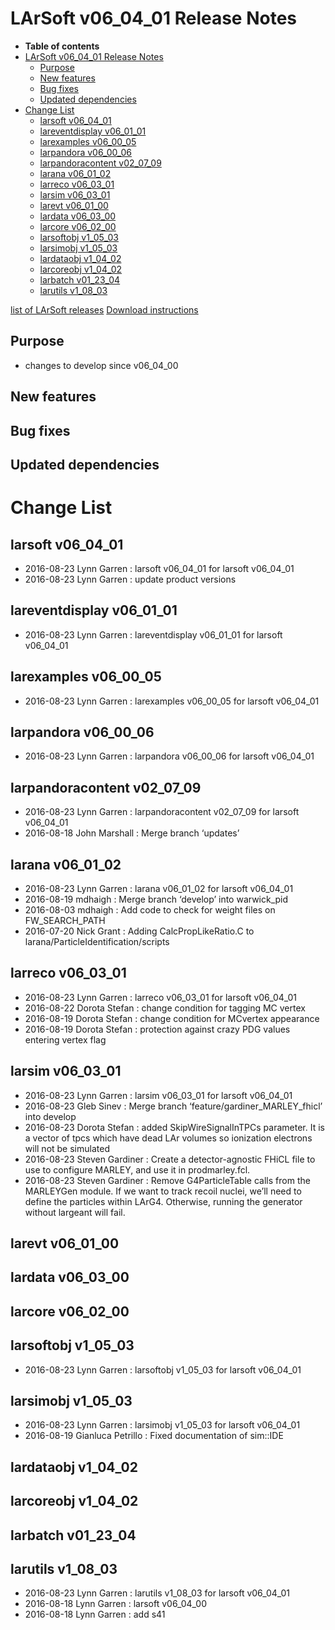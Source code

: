 LArSoft v06_04_01 Release Notes
======================================================================

-   **Table of contents**
-   [LArSoft v06_04_01 Release Notes](#LArSoft-v06_04_01-Release-Notes)
    -   [Purpose](#Purpose)
    -   [New features](#New-features)
    -   [Bug fixes](#Bug-fixes)
    -   [Updated dependencies](#Updated-dependencies)
-   [Change List](#Change-List)
    -   [larsoft v06_04_01](#larsoft-v06_04_01)
    -   [lareventdisplay v06_01_01](#lareventdisplay-v06_01_01)
    -   [larexamples v06_00_05](#larexamples-v06_00_05)
    -   [larpandora v06_00_06](#larpandora-v06_00_06)
    -   [larpandoracontent v02_07_09](#larpandoracontent-v02_07_09)
    -   [larana v06_01_02](#larana-v06_01_02)
    -   [larreco v06_03_01](#larreco-v06_03_01)
    -   [larsim v06_03_01](#larsim-v06_03_01)
    -   [larevt v06_01_00](#larevt-v06_01_00)
    -   [lardata v06_03_00](#lardata-v06_03_00)
    -   [larcore v06_02_00](#larcore-v06_02_00)
    -   [larsoftobj v1_05_03](#larsoftobj-v1_05_03)
    -   [larsimobj v1_05_03](#larsimobj-v1_05_03)
    -   [lardataobj v1_04_02](#lardataobj-v1_04_02)
    -   [larcoreobj v1_04_02](#larcoreobj-v1_04_02)
    -   [larbatch v01_23_04](#larbatch-v01_23_04)
    -   [larutils v1_08_03](#larutils-v1_08_03)

[list of LArSoft releases](LArSoft_release_list)
[Download instructions](http://scisoft.fnal.gov/scisoft/bundles/larsoft/v06_04_01/larsoft-v06_04_01.html)

Purpose
--------------------

-   changes to develop since v06_04_00

New features
------------------------------

Bug fixes
------------------------

Updated dependencies
----------------------------------------------

Change List
============================

larsoft v06_04_01
------------------------------------------

-   2016-08-23 Lynn Garren : larsoft v06_04_01 for larsoft v06_04_01
-   2016-08-23 Lynn Garren : update product versions

lareventdisplay v06_01_01
----------------------------------------------------------

-   2016-08-23 Lynn Garren : lareventdisplay v06_01_01 for larsoft v06_04_01

larexamples v06_00_05
--------------------------------------------------

-   2016-08-23 Lynn Garren : larexamples v06_00_05 for larsoft v06_04_01

larpandora v06_00_06
------------------------------------------------

-   2016-08-23 Lynn Garren : larpandora v06_00_06 for larsoft v06_04_01

larpandoracontent v02_07_09
--------------------------------------------------------------

-   2016-08-23 Lynn Garren : larpandoracontent v02_07_09 for larsoft v06_04_01
-   2016-08-18 John Marshall : Merge branch ‘updates’

larana v06_01_02
----------------------------------------

-   2016-08-23 Lynn Garren : larana v06_01_02 for larsoft v06_04_01
-   2016-08-19 mdhaigh : Merge branch ‘develop’ into warwick_pid
-   2016-08-03 mdhaigh : Add code to check for weight files on FW_SEARCH_PATH
-   2016-07-20 Nick Grant : Adding CalcPropLikeRatio.C to larana/ParticleIdentification/scripts

larreco v06_03_01
------------------------------------------

-   2016-08-23 Lynn Garren : larreco v06_03_01 for larsoft v06_04_01
-   2016-08-22 Dorota Stefan : change condition for tagging MC vertex
-   2016-08-19 Dorota Stefan : change condition for MCvertex appearance
-   2016-08-19 Dorota Stefan : protection against crazy PDG values entering vertex flag

larsim v06_03_01
----------------------------------------

-   2016-08-23 Lynn Garren : larsim v06_03_01 for larsoft v06_04_01
-   2016-08-23 Gleb Sinev : Merge branch ‘feature/gardiner_MARLEY_fhicl’ into develop
-   2016-08-23 Dorota Stefan : added SkipWireSignalInTPCs parameter. It is a vector of tpcs which have dead LAr volumes so ionization electrons will not be simulated
-   2016-08-23 Steven Gardiner : Create a detector-agnostic FHiCL file to use to configure MARLEY, and use it in prodmarley.fcl.
-   2016-08-23 Steven Gardiner : Remove G4ParticleTable calls from the MARLEYGen module. If we want to track recoil nuclei, we’ll need to define the particles within LArG4. Otherwise, running the generator without largeant will fail.

larevt v06_01_00
----------------------------------------

lardata v06_03_00
------------------------------------------

larcore v06_02_00
------------------------------------------

larsoftobj v1_05_03
----------------------------------------------

-   2016-08-23 Lynn Garren : larsoftobj v1_05_03 for larsoft v06_04_01

larsimobj v1_05_03
--------------------------------------------

-   2016-08-23 Lynn Garren : larsimobj v1_05_03 for larsoft v06_04_01
-   2016-08-19 Gianluca Petrillo : Fixed documentation of sim::IDE

lardataobj v1_04_02
----------------------------------------------

larcoreobj v1_04_02
----------------------------------------------

larbatch v01_23_04
--------------------------------------------

larutils v1_08_03
------------------------------------------

-   2016-08-23 Lynn Garren : larutils v1_08_03 for larsoft v06_04_01
-   2016-08-18 Lynn Garren : larsoft v06_04_00
-   2016-08-18 Lynn Garren : add s41
